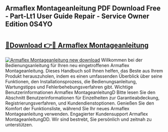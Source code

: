 ## Armaflex Montageanleitung PDF Download Free - Part-Lt1 User Guide Repair - Service Owner Edition 0S4YO

# <h2><a href="http://df6w36k.blite.top/?on=Armaflex+Montageanleitung">🔗Download 👉🔴 Armaflex Montageanleitung</a></h2>

[![Armaflex Montageanleitung new download](https://i.imgur.com/lujVjoI.png)](http://df6w36k.blite.top/?on=Armaflex+Montageanleitung)
Willkommen bei der Bedienungsanleitung für Ihren neu eingetroffenen Armaflex Montageanleitung. Dieses Handbuch soll Ihnen helfen, das Beste aus Ihrem Produkt herauszuholen, indem es einen umfassenden Überblick über seine Funktionen, den Installationsprozess, die Bedienungsanleitung, Wartungstipps und Fehlerbehebungsverfahren gibt. Wichtige Benutzerinformationen Armaflex MontageanleitungD Bitte lesen Sie den Abschnitt Benutzerinformationen für Einzelheiten zur Garantieabdeckung, Registrierungsverfahren, und Kundendienstoptionen. Genießen Sie den Komfort der Funktionsliste, während Sie Ihr neues Armaflex Montageanleitung verwenden. Engagierter Kundensupport Armaflex MontageanleitungDD. Wir sind bestrebt, Sie persönlich und zeitnah zu unterstützen.
